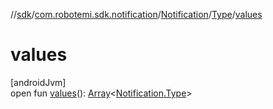 //[sdk](../../../../index.md)/[com.robotemi.sdk.notification](../../index.md)/[Notification](../index.md)/[Type](index.md)/[values](values.md)

# values

[androidJvm]\
open fun [values](values.md)(): [Array](https://kotlinlang.org/api/latest/jvm/stdlib/kotlin/-array/index.html)&lt;[Notification.Type](index.md)&gt;
